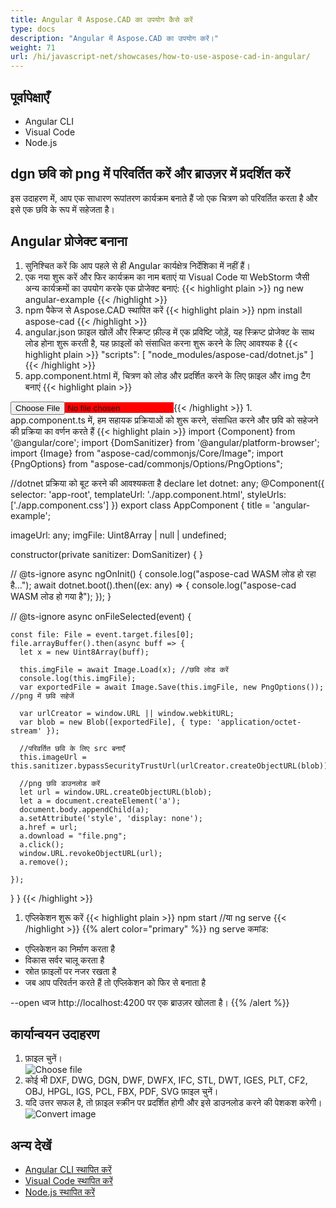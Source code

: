 ```yaml
---
title: Angular में Aspose.CAD का उपयोग कैसे करें
type: docs
description: "Angular में Aspose.CAD का उपयोग करें।"
weight: 71
url: /hi/javascript-net/showcases/how-to-use-aspose-cad-in-angular/
---
```


## पूर्वापेक्षाएँ
- Angular CLI
- Visual Code
- Node.js

## dgn छवि को png में परिवर्तित करें और ब्राउज़र में प्रदर्शित करें

इस उदाहरण में, आप एक साधारण रूपांतरण कार्यक्रम बनाते हैं जो एक चित्रण को परिवर्तित करता है और इसे एक छवि के रूप में सहेजता है।

## Angular प्रोजेक्ट बनाना

1. सुनिश्चित करें कि आप पहले से ही Angular कार्यक्षेत्र निर्देशिका में नहीं हैं।
1. एक नया शुरू करें और फिर कार्यक्रम का नाम बताएं या Visual Code या WebStorm जैसी अन्य कार्यक्रमों का उपयोग करके एक प्रोजेक्ट बनाएं:
{{< highlight plain >}}
ng new angular-example
{{< /highlight >}}
1. npm पैकेज से Aspose.CAD स्थापित करें
{{< highlight plain >}}
npm install aspose-cad
{{< /highlight >}}
1. angular.json फ़ाइल खोलें और स्क्रिप्ट फ़ील्ड में एक प्रविष्टि जोड़ें, यह स्क्रिप्ट प्रोजेक्ट के साथ लोड होना शुरू करती है, यह फ़ाइलों को संसाधित करना शुरू करने के लिए आवश्यक है
{{< highlight plain >}}
"scripts": [
  "node_modules/aspose-cad/dotnet.js"
]
{{< /highlight >}}
1. app.component.html में, चित्रण को लोड और प्रदर्शित करने के लिए फ़ाइल और img टैग बनाएं
{{< highlight plain >}}
<span style="background-color: red">
    <input type="file" class="file-upload" (change)="onFileSelected($event)" />
    <img alt="" id="image" [src]="imageUrl" />
</span>
{{< /highlight >}}
1. app.component.ts में, हम सहायक प्रक्रियाओं को शुरू करने, संसाधित करने और छवि को सहेजने की प्रक्रिया का वर्णन करते हैं
{{< highlight plain >}}
import {Component} from '@angular/core';
import {DomSanitizer} from '@angular/platform-browser';
import {Image} from "aspose-cad/commonjs/Core/Image";
import {PngOptions} from "aspose-cad/commonjs/Options/PngOptions";

//dotnet प्रक्रिया को बूट करने की आवश्यकता है
declare let dotnet: any;
@Component({
  selector: 'app-root',
  templateUrl: './app.component.html',
  styleUrls: ['./app.component.css']
})
export class AppComponent {
  title = 'angular-example';

  imageUrl: any;
  imgFile: Uint8Array | null | undefined;

  constructor(private sanitizer: DomSanitizer) {
  }

  // @ts-ignore
  async ngOnInit() {
    console.log("aspose-cad WASM लोड हो रहा है...");
    await dotnet.boot().then((ex: any) => {
      console.log("aspose-cad WASM लोड हो गया है");
    });
  }

  // @ts-ignore
  async onFileSelected(event) {

    const file: File = event.target.files[0];
    file.arrayBuffer().then(async buff => {
      let x = new Uint8Array(buff);
      
      this.imgFile = await Image.Load(x); //छवि लोड करें
      console.log(this.imgFile);
      var exportedFile = await Image.Save(this.imgFile, new PngOptions()); //png में छवि सहेजें

      var urlCreator = window.URL || window.webkitURL;
      var blob = new Blob([exportedFile], { type: 'application/octet-stream' });
      
      //परिवर्तित छवि के लिए src बनाएँ
      this.imageUrl = this.sanitizer.bypassSecurityTrustUrl(urlCreator.createObjectURL(blob));

      //png छवि डाउनलोड करें
      let url = window.URL.createObjectURL(blob);
      let a = document.createElement('a');
      document.body.appendChild(a);
      a.setAttribute('style', 'display: none');
      a.href = url;
      a.download = "file.png";
      a.click();
      window.URL.revokeObjectURL(url);
      a.remove();

    });
  }
}
{{< /highlight >}}
1. एप्लिकेशन शुरू करें
{{< highlight plain >}}
npm start
//या
ng serve
{{< /highlight >}}
{{% alert color="primary" %}} 
ng serve कमांड:

- एप्लिकेशन का निर्माण करता है
- विकास सर्वर चालू करता है
- स्रोत फ़ाइलों पर नजर रखता है
- जब आप परिवर्तन करते हैं तो एप्लिकेशन को फिर से बनाता है

--open ध्वज http://localhost:4200 पर एक ब्राउज़र खोलता है।
{{% /alert %}}

## कार्यान्वयन उदाहरण

1. फ़ाइल चुनें।<br>
![Choose file](/cad/_assets/javascript-net/angular/choose-file.png)<br>
1. कोई भी DXF, DWG, DGN, DWF, DWFX, IFC, STL, DWT, IGES, PLT, CF2, OBJ, HPGL, IGS, PCL, FBX, PDF, SVG फ़ाइल चुनें।
1. यदि उत्तर सफल है, तो फ़ाइल स्क्रीन पर प्रदर्शित होगी और इसे डाउनलोड करने की पेशकश करेगी।<br>
![Convert image](/cad/_assets/javascript-net/angular/convert-image.png)<br>

## अन्य देखें

- [Angular CLI स्थापित करें](https://angular.io/guide/setup-local/)
- [Visual Code स्थापित करें](https://code.visualstudio.com/)
- [Node.js स्थापित करें](https://nodejs.org/en/)
